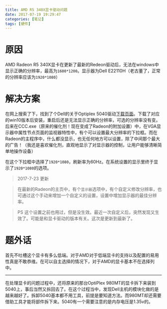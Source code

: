 ```yaml
---
title: AMD R5 340X显卡驱动问题
date: 2017-07-19 19:29:47
categories: [笔记]
tags: [硬件]
---
```


# 原因
AMD Radeon R5 340X显卡在更新了最新的Redeon驱动后，无法在windows中显示正确的分辨率，最高为`1600*1200`。显示器为Dell E22110H（老古董了，正常的分辨率应该为`1920*1080`）

# 解决方案
在网上搜索了下，找到了个Dell的关于Optiplex 5040驱动[下载页面](http://zh.community.dell.com/support_forums/desktops/f/236/t/14252)。下载了对应的win10版本后安装，重启后还是无法显示正确的分辨率，可选的分辨率没有变。后来在CCC.exe（原来的催化剂！现在变成了Radeon的附加设置）中，在VGA显示器中属性节点页面的监视器特性中，有个可以设置最大分辨率的下拉框。而在Radeon的主程序中，什么都没显示，也无任何地方可以设置，除了中间那个最大的广告！（我还是喜欢催化剂，直观地显示了对显示器的控制，让用户能够清晰简单地操作设备）

在这个下拉框中选择了`1920*1080`，刷新率为60Hz。在系统设置的显示里终于显示了`1920*1080`的选项。

> 2017-7-23 更新

> 在最新的Radeon的主页中，有个`显示器`选项中，有个自定义修改分辨率，也可通过这个手动来增加一个自定义的设置，设置中增加显示器的最佳分辨率。

>PS 这个设置之前也用过，但是没生效。最近一次自定义后，突然发现又生效了。可能是和显卡驱动的版本有关。这次是更新到最新了。

# 题外话
首先不吐槽这个显卡有多么低端。对于AMD对于低端显卡的支持以及配置的易用性真是不敢恭维。在可以自主选择的情况下，对于AMD的显卡基本不在选择列中。

***
在处理显卡的问题过程中，还将原来的那台OptiPlex 980MT的显卡拆下来装到5040上，事后当然又拆回去了。在这个过程当中，发现Dell主机的模块化做的是越来越好了。拆卸5040基本都不用工具，前提是要知道方法。而980MT却还需要借助工具才能将部件拆下来。5040有一个需要注意的是内存电压是1.35v的。

